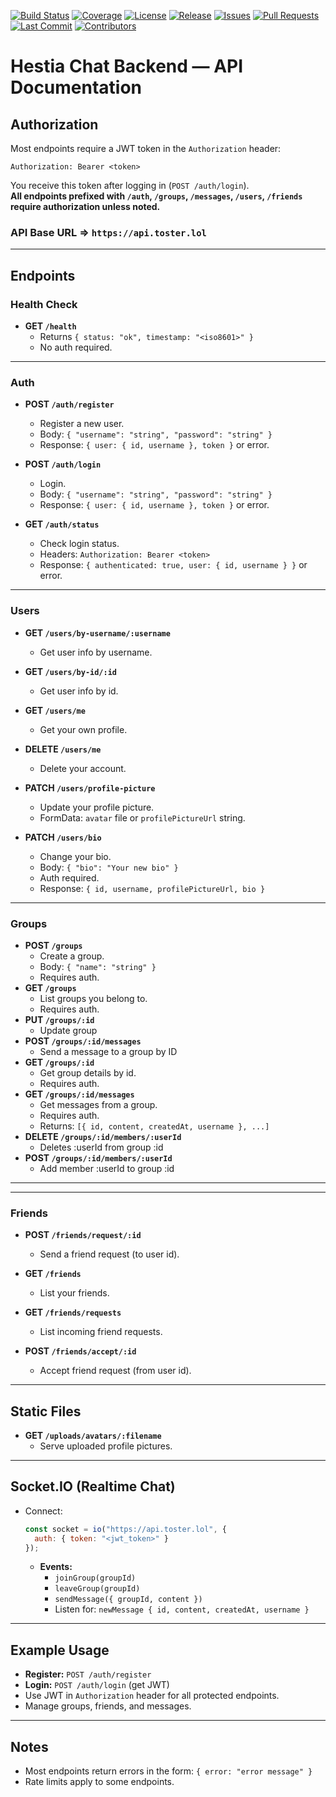 [![Build Status](https://img.shields.io/github/actions/workflow/status/hestiachat/backend/ci.yml?branch=main)](https://github.com/hestiachat/backend/actions)
[![Coverage](https://img.shields.io/codecov/c/github/hestiachat/backend)](https://codecov.io/gh/hestiachat/backend)
[![License](https://img.shields.io/github/license/hestiachat/backend)](https://github.com/hestiachat/backend/blob/main/LICENSE)
[![Release](https://img.shields.io/github/v/release/hestiachat/backend)](https://github.com/hestiachat/backend/releases)
[![Issues](https://img.shields.io/github/issues/hestiachat/backend)](https://github.com/hestiachat/backend/issues)
[![Pull Requests](https://img.shields.io/github/issues-pr/hestiachat/backend)](https://github.com/hestiachat/backend/pulls)
[![Last Commit](https://img.shields.io/github/last-commit/hestiachat/backend/main)](https://github.com/hestiachat/backend/commits/main)
[![Contributors](https://img.shields.io/github/contributors/hestiachat/backend)](https://github.com/hestiachat/backend/graphs/contributors)
# Hestia Chat Backend — API Documentation

## Authorization

Most endpoints require a JWT token in the `Authorization` header:
```
Authorization: Bearer <token>
```
You receive this token after logging in (`POST /auth/login`).  
**All endpoints prefixed with `/auth`, `/groups`, `/messages`, `/users`, `/friends` require authorization unless noted.**

### **API Base URL => `https://api.toster.lol`** 

---

## Endpoints

### Health Check

- **GET `/health`**
  - Returns `{ status: "ok", timestamp: "<iso8601>" }`
  - No auth required.

---

### Auth

- **POST `/auth/register`**
  - Register a new user.
  - Body: `{ "username": "string", "password": "string" }`
  - Response: `{ user: { id, username }, token }` or error.

- **POST `/auth/login`**
  - Login.
  - Body: `{ "username": "string", "password": "string" }`
  - Response: `{ user: { id, username }, token }` or error.

- **GET `/auth/status`**
  - Check login status.
  - Headers: `Authorization: Bearer <token>`
  - Response: `{ authenticated: true, user: { id, username } }` or error.

---

### Users

- **GET `/users/by-username/:username`**
  - Get user info by username.

- **GET `/users/by-id/:id`**
  - Get user info by id.

- **GET `/users/me`**
  - Get your own profile.

- **DELETE `/users/me`**
  - Delete your account.

- **PATCH `/users/profile-picture`**
  - Update your profile picture.
  - FormData: `avatar` file or `profilePictureUrl` string.

- **PATCH `/users/bio`**
  - Change your bio.
  - Body: `{ "bio": "Your new bio" }`
  - Auth required.
  - Response: `{ id, username, profilePictureUrl, bio }`

---

### Groups

- **POST `/groups`**
  - Create a group.
  - Body: `{ "name": "string" }`
  - Requires auth.
- **GET `/groups`**
  - List groups you belong to.
  - Requires auth.
- **PUT `/groups/:id`**
  - Update group
- **POST `/groups/:id/messages`** 
  - Send a message to a group by ID
- **GET `/groups/:id`**
  - Get group details by id.
  - Requires auth.
- **GET `/groups/:id/messages`**
  - Get messages from a group.
  - Requires auth.
  - Returns: `[{ id, content, createdAt, username }, ...]`
- **DELETE `/groups/:id/members/:userId`**
  - Deletes :userId from group :id
- **POST `/groups/:id/members/:userId`** 
  - Add member :userId to group :id
---

---

### Friends

- **POST `/friends/request/:id`**
  - Send a friend request (to user id).

- **GET `/friends`**
  - List your friends.

- **GET `/friends/requests`**
  - List incoming friend requests.

- **POST `/friends/accept/:id`**
  - Accept friend request (from user id).

---

## Static Files

- **GET `/uploads/avatars/:filename`**
  - Serve uploaded profile pictures.

---

## Socket.IO (Realtime Chat)

- Connect:  
  ```js
  const socket = io("https://api.toster.lol", {
    auth: { token: "<jwt_token>" }
  });
  ```
  - **Events:**  
    - `joinGroup(groupId)`
    - `leaveGroup(groupId)`
    - `sendMessage({ groupId, content })`
    - Listen for: `newMessage { id, content, createdAt, username }`

---

## Example Usage

- **Register:** `POST /auth/register`
- **Login:** `POST /auth/login` (get JWT)
- Use JWT in `Authorization` header for all protected endpoints.
- Manage groups, friends, and messages.

---

## Notes

- Most endpoints return errors in the form: `{ error: "error message" }`
- Rate limits apply to some endpoints.
